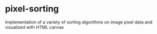 # pixel-sorting
Implementation of a variety of sorting algorithms on image pixel data and visualized with HTML canvas
